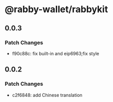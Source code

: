 # @rabby-wallet/rabbykit

## 0.0.3

### Patch Changes

- f90c88c: fix built-in and eip6963;fix style

## 0.0.2

### Patch Changes

- c2f6848: add Chinese translation
